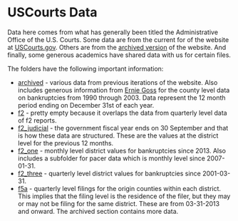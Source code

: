 # USCourts Data

Data here comes from what has generally been titled the Administrative Office of the U.S. Courts. Some data are from the current for of the website at [USCourts.gov](http://www.uscourts.gov/). Others are from the [archived version](http://www.archive.org) of the website. And finally, some generous academics have shared data with us for certain files.

The folders have the following important information:

- [archived](archived/README.html) - various data from previous iterations of the website. Also includes generous information from [Ernie Goss](https://business.creighton.edu/faculty-directory-profile/217/ernest-goss) for the county level data on bankruptcies from 1990 through 2003. Data represent the 12 month period ending on December 31st of each year.
- [f2](f2) - pretty empty because it overlaps the data from quarterly level data of f2 reports.
- [f2_judicial](f2_judicial) - the government fiscal year ends on 30 September and that is how these data are structured. These are the values at the district level for the previous 12 months.
- [f2_one](f2_one) - monthly level district values for bankruptcies since 2013. Also includes a subfolder for pacer data which is monthly level since 2007-01-31.
- [f2_three](f2_three) - quarterly level district values for bankruptcies since 2001-03-31.
- [f5a](f5a) - quarterly level filings for the origin counties within each district. This implies that the filing level is the residence of the filer, but they may or may not be filing for the same district. These are from 03-31-2013 and onward. The archived section contains more data.